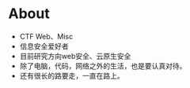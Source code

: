 # About


- CTF Web、Misc 
- 信息安全爱好者
- 目前研究方向web安全、云原生安全
- 除了电脑，代码，网络之外的生活，也是要认真对待。
- 还有很长的路要走，一直在路上。
